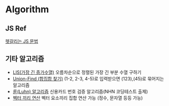 # Algorithm

## JS Ref
[헷갈리는 JS 문법](https://www.notion.so/Javascript-d21703ffe7734a6d8f9891ef04b969e3)

## 기타 알고리즘

- [LIS(가장 긴 증가수열)](https://jason9319.tistory.com/113) 오름차순으로 정렬된 가장 긴 부분 수열 구하기
- [Union-Find (합집합 찾기)](https://twpower.github.io/115-union-find-disjoint-set) (1-2, 2-3, 4-5)로 입력받으면 (123),(45)로 묶어지는 알고리즘
- [룬(Luhn) 알고리즘](https://ko.wikipedia.org/wiki/%EB%A3%AC_%EC%95%8C%EA%B3%A0%EB%A6%AC%EC%A6%98) 신용카드 번호 검증 알고리즘(NHN 코딩테스트 출제)
- [벡터 끼리 연산](https://1coding.tistory.com/124) 벡터 요소끼리 집합 연산 가능 (정수, 문자열 등등 가능)
